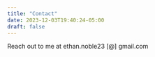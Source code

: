 ```yaml
---
title: "Contact"
date: 2023-12-03T19:40:24-05:00
draft: false
---
```


Reach out to me at ethan.noble23 [@] gmail.com